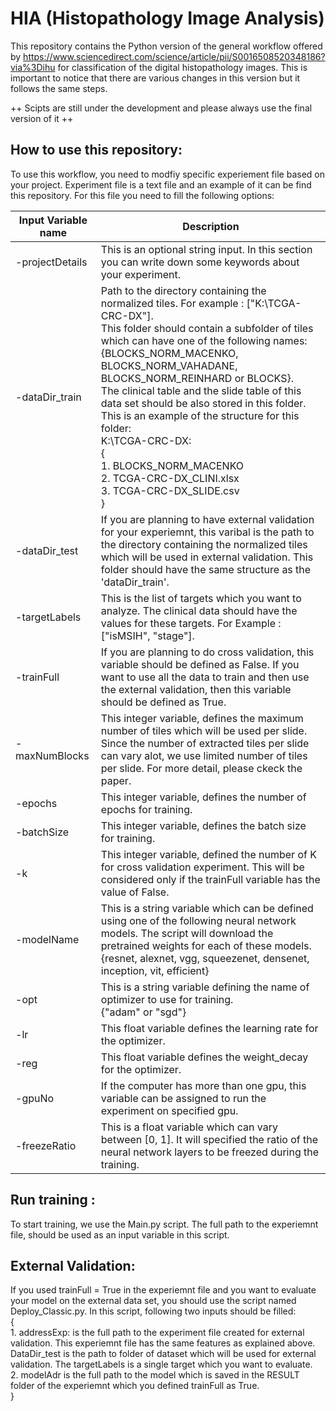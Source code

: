 # HIA (Histopathology Image Analysis)

This repository contains the Python version of the general workflow offered by https://www.sciencedirect.com/science/article/pii/S0016508520348186?via%3Dihu for classification of the digital histopathology images.
This is important to notice that there are various changes in this version but it follows the same steps.

++ Scipts are still under the development and please always use the final version of it ++

## How to use this repository:
To use this workflow, you need to modfiy specific experiement file based on your project. Experiment file is a text file and an example of it can be find this repository. For this file you need to fill the following options:

Input Variable name | Description
--- | --- 
-projectDetails | This is an optional string input. In this section you can write down some keywords about your experiment.| 
-dataDir_train | Path to the directory containing the normalized tiles. For example : ["K:\\TCGA-CRC-DX"]. <br/> This folder should contain a subfolder of tiles which can have one of the following names: <br/> {BLOCKS_NORM_MACENKO, BLOCKS_NORM_VAHADANE, BLOCKS_NORM_REINHARD or BLOCKS}. <br/>The clinical table and the slide table of this data set should be also stored in this folder. <br/>This is an example of the structure for this folder: <br/> K:\\TCGA-CRC-DX: <br/> { <br/> 1. BLOCKS_NORM_MACENKO <br/>2. TCGA-CRC-DX_CLINI.xlsx <br/>3. TCGA-CRC-DX_SLIDE.csv <br/> }
-dataDir_test | If you are planning to have external validation for your experiemnt, this varibal is the path to the directory containing the normalized tiles which will be used in external validation. This folder should have the same structure as the 'dataDir_train'.
-targetLabels | This is the list of targets which you want to analyze. The clinical data should have the values for these targets. For Example : ["isMSIH", "stage"].
-trainFull | If you are planning to do cross validation, this variable should be defined as False. If you want to use all the data to train and then use the external validation, then this variable should be defined as True.
-maxNumBlocks | This integer variable, defines the maximum number of tiles which will be used per slide. Since the number of extracted tiles per slide can vary alot, we use limited number of tiles per slide. For more detail, please ckeck the paper.
-epochs | This integer variable, defines the number of epochs for training. 
-batchSize |  This integer variable, defines the batch size for training. 
-k | This integer variable, defined the number of K for cross validation experiment. This will be considered only if the trainFull variable has the value of False.
-modelName | This is a string variable which can be defined using one of the following neural network models. The script will download the pretrained weights for each of these models.<br/> {resnet, alexnet, vgg, squeezenet, densenet, inception, vit, efficient}
-opt | This is a string variable defining the name of optimizer to use for training. <br/> {"adam" or "sgd"}
-lr | This float variable defines the learning rate for the optimizer.
-reg | This float variable defines the weight_decay for the optimizer.
-gpuNo | If the computer has more than one gpu, this variable can be assigned to run the experiment on specified gpu. 
-freezeRatio | This is a float variable which can vary between [0, 1]. It will specified the ratio of the neural network layers to be freezed during the training. 

## Run training :

To start training, we use the Main.py script. The full path to the experiemnt file, should be used as an input variable in this script.

## External Validation:

If you used trainFull = True in the experiemnt file and you want to evaluate your model on the external data set, you should use the script named Deploy_Classic.py. In this script, following two inputs should be filled: <br/>  { <br/>  1. addressExp: is the full path to the experiment file created for external validation. This experiemnt file has the same features as explained above. DataDir_test is the path to folder of dataset which will be used for external validation. The targetLabels is a single target which you want to evaluate. <br/>  2. modelAdr is the full path to the model which is saved in the RESULT folder of the experiemnt which you defined trainFull as True.<br/> } 

